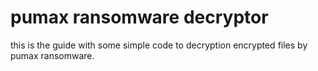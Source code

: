 # pumax ransomware decryptor
this is the guide with some simple code to decryption encrypted files by pumax ransomware.
